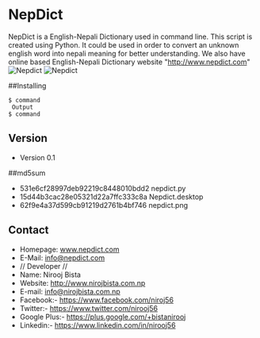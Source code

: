 # NepDict
NepDict is a English-Nepali Dictionary used in command line. This script is created using Python. It could be used in order to convert an unknown english word into nepali meaning for better understanding. We also have online based English-Nepali Dictionary website "http://www.nepdict.com"
![Nepdict](https://github.com/nirooj56/Nepdict/blob/master/img/nepdict.png)
![Nepdict](https://github.com/nirooj56/Nepdict/blob/master/img/logo.png)


##Installing
```
$ command
 Output
$ command
```
## Version 
* Version 0.1

##md5sum
* 531e6cf28997deb92219c8448010bdd2  nepdict.py
* 15d44b3cac28e05321d22a7ffc333c8a  Nepdict.desktop
* 62f9e4a37d599cb91219d2761b4bf746  nepdict.png

## Contact

* Homepage: www.nepdict.com
* E-Mail: info@nepdict.com
* // Developer //
* Name: Nirooj Bista
* Website: http://www.nirojbista.com.np
* E-mail: info@nirojbista.com.np
* Facebook:- https://www.facebook.com/niroj56
* Twitter:- https://www.twitter.com/nirooj56
* Google Plus:- https://plus.google.com/+bistanirooj
* Linkedin:- https://www.linkedin.com/in/nirooj56
